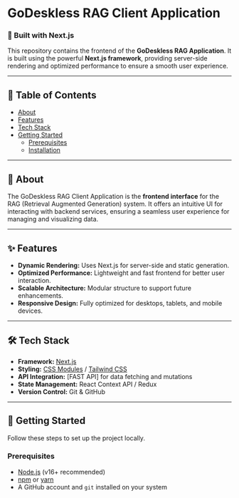 # **GoDeskless RAG Client Application**

### **🚀 Built with Next.js**  
This repository contains the frontend of the **GoDeskless RAG Application**. It is built using the powerful **Next.js framework**, providing server-side rendering and optimized performance to ensure a smooth user experience.

---

## **📖 Table of Contents**

- [About](#about)
- [Features](#features)
- [Tech Stack](#tech-stack)
- [Getting Started](#getting-started)
  - [Prerequisites](#prerequisites)
  - [Installation](#installation)

---

## **🧐 About**

The GoDeskless RAG Client Application is the **frontend interface** for the RAG (Retrieval Augmented Generation) system. It offers an intuitive UI for interacting with backend services, ensuring a seamless user experience for managing and visualizing data.

---

## **✨ Features**

- **Dynamic Rendering:** Uses Next.js for server-side and static generation.
- **Optimized Performance:** Lightweight and fast frontend for better user interaction.
- **Scalable Architecture:** Modular structure to support future enhancements.
- **Responsive Design:** Fully optimized for desktops, tablets, and mobile devices.

---

## **🛠️ Tech Stack**

- **Framework:** [Next.js](https://nextjs.org/)
- **Styling:** [CSS Modules](https://github.com/css-modules/css-modules) / [Tailwind CSS](https://tailwindcss.com/)
- **API Integration:** [FAST API] for data fetching and mutations
- **State Management:** React Context API / Redux 
- **Version Control:** Git & GitHub

---

## **🚀 Getting Started**

Follow these steps to set up the project locally.

### **Prerequisites**

- [Node.js](https://nodejs.org/) (v16+ recommended)
- [npm](https://www.npmjs.com/) or [yarn](https://yarnpkg.com/)
- A GitHub account and `git` installed on your system

